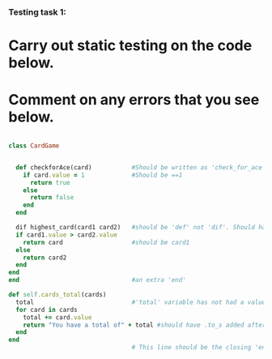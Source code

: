 ### Testing task 1:

# Carry out static testing on the code below.
# Comment on any errors that you see below.
```ruby

class CardGame


  def checkforAce(card)           #Should be written as 'check_for_ace'
    if card.value = 1             #Should be ==1
      return true
    else
      return false
    end
  end

  dif highest_card(card1 card2)   #should be 'def' not 'dif'. Should have a comma between
  if card1.value > card2.value   
    return card                   #should be card1
  else
    return card2
  end
end
end                               #an extra 'end'

def self.cards_total(cards)
  total                           #'total' variable has not had a value assigned.
  for card in cards
    total += card.value
    return "You have a total of" + total #should have .to_s added after total.
  end
end
                                  # This line should be the closing 'end' for the Class.
```                               
